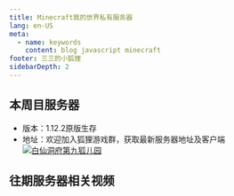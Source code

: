 ```yaml
---
title: Minecraft我的世界私有服务器
lang: en-US
meta:
  - name: keywords
    content: blog javascript minecraft
footer: 三三的小狐狸
sidebarDepth: 2
---
```

## 本周目服务器
- 版本：1.12.2原版生存
- 地址：欢迎加入狐狸游戏群，获取最新服务器地址及客户端
<a target="_blank" href="//shang.qq.com/wpa/qunwpa?idkey=9901c985070f9ed7a37809de83fd459506c7e75ed6aceeaa8a87cb33d0712ed3"><img border="0" src="//pub.idqqimg.com/wpa/images/group.png" alt="白仙洞府第九狐儿园" title="白仙洞府第九狐儿园"></a>

## 往期服务器相关视频

<VideoLink v-for="video in videos" :imgUrl="video.imgStr" :duration="video.duration" :tag="video.tag" :title="video.title" :pubdate="video.pubdate"/>
<script>
  export default {
    data () {
      return {
        videos:[
          {
            imgStr: '/assets/img/server_1.702fe004.jpg',
            duration: '47:29',
            tag: '单机联机',
            title: '【服务器完结】狐狸的大澡堂子开张啦',
            pubdate: '18-01-15 21:42:45'
          },
          {
            imgStr: '/assets/img/server_2.2c124e61.jpg',
            duration: '55:32',
            tag: '单机联机',
            title: '【服务器番外】地球是方的？狐狸和小伙伴去...',
            pubdate: '18-01-21 22:19:31'
          }
        ]
        
      }
    }
  }
</script>
